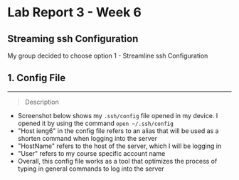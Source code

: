 # Lab Report 3 - Week 6

## Streaming ssh Configuration
My group decided to choose option 1 - Streamline ssh Configuration 




## 1. Config File
--------------------------------------------------------
> Description 

- Screenshot below shows my `.ssh/config` file opened in my device. I opened it by using the command `open ~/.ssh/config`
- "Host ieng6" in the config file refers to an alias that will be used as a shorten command when logging into the server
- "HostName" refers to the host of the server, which I will be logging in
- "User" refers to my course specific account name
- Overall, this config file works as a tool that optimizes the process of typing in general commands to log into the server

